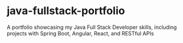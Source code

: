 # java-fullstack-portfolio
A portfolio showcasing my Java Full Stack Developer skills, including projects with Spring Boot, Angular, React, and RESTful APIs
